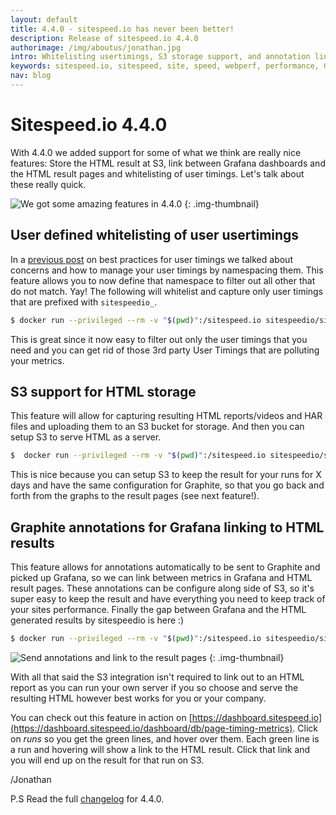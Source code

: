 ```yaml
---
layout: default
title: 4.4.0 - sitespeed.io has never been better!
description: Release of sitespeed.io 4.4.0
authorimage: /img/aboutus/jonathan.jpg
intro: Whitelisting usertimings, S3 storage support, and annotation linking for Grafana to results oh my!
keywords: sitespeed.io, sitespeed, site, speed, webperf, performance, Grafana, S3
nav: blog
---
```


# Sitespeed.io 4.4.0

With 4.4.0 we added support for some of what we think are really nice features: Store the HTML result at S3, link between Grafana dashboards and the HTML result pages and whitelisting of user timings. Let's talk about these really quick.

![We got some amazing features in 4.4.0]({{site.baseurl}}/img/happy.gif)
{: .img-thumbnail}

## User defined whitelisting of  user usertimings

In a [previous post]({{site.baseurl}}/usertimings-best-practices) on best practices for user timings we talked about concerns and how to manage your user timings by namespacing them. This feature
allows you to now define that namespace to filter out all other that do not match. Yay! The following will whitelist and capture only user timings that are prefixed with `sitespeedio_`.

~~~ bash
$ docker run --privileged --rm -v "$(pwd)":/sitespeed.io sitespeedio/sitespeed.io --userTimingWhitelist "^sitespeedio_" https://www.sitespeed.io/
~~~


This is great since it now easy to filter out only the user timings that you need and you can get rid of those 3rd party User Timings that are polluting your metrics.


## S3 support for HTML storage

This feature will allow for capturing resulting HTML reports/videos and HAR files and uploading them to an S3 bucket for storage. And then you can setup S3 to serve HTML as a server.


~~~ bash
$  docker run --privileged --rm -v "$(pwd)":/sitespeed.io sitespeedio/sitespeed.io -b firefox -n 1 --graphite.host <location to your graphite instance> --resultBaseURL https://example.yoursite.com --s3.key <insert key here> --s3.secret <insert secret here> --s3.bucketname <insert your bucket name here> https://www.sitespeed.io/
~~~

This is nice because you can setup S3 to keep the result for your runs for X days and have the same configuration for Graphite, so that you go back and forth from the graphs to the result pages (see next feature!).


## Graphite annotations for Grafana linking to HTML results

This feature allows for annotations automatically to be sent to Graphite and picked up Grafana, so we can link between metrics in Grafana and HTML result pages. These annotations can be configure along side of S3, so it's super easy to keep the result and have everything you need to keep track of your sites performance. Finally the gap between Grafana and the HTML generated results by sitespeedio is here :)

~~~ bash
$ docker run --privileged --rm -v "$(pwd)":/sitespeed.io sitespeedio/sitespeed.io -b firefox -n 1 --resultBaseURL https://example.yoursite.com https://www.sitespeed.io/
~~~

![Send annotations and link to the result pages]({{site.baseurl}}/img/annotations-example.png)
{: .img-thumbnail}

With all that said the S3 integration
isn't required to link out to an HTML report as you can run your own server if you so choose and serve the resulting HTML however best works for you or your company.

You can check out this feature in action on [https://dashboard.sitespeed.io](https://dashboard.sitespeed.io/dashboard/db/page-timing-metrics). Click on *runs* so you get the green lines, and hover over them. Each green line is a run and hovering will show a link to the HTML result. Click that link and you will end up on the result for that run on S3.

/Jonathan

P.S Read the full [changelog](https://github.com/sitespeedio/sitespeed.io/blob/master/CHANGELOG.md) for 4.4.0.
